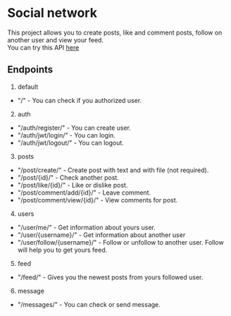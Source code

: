 # Social network

This project allows you to create posts, like and comment posts, follow on another user and view your feed.  
You can try this API [here](http://16.16.210.18/docs)

## Endpoints

1. default

* "/" - You can check if you authorized user.

2. auth

* "/auth/register/" - You can create user.
* "/auth/jwt/login/" - You can login.
* "/auth/jwt/logout/" - You can logout.

3. posts

* "/post/create/" - Create post with text and with file (not required).
* "/post/{id}/" - Check another post.
* "/post/like/{id}/" - Like or dislike post.
* "/post/comment/add/{id}/" - Leave comment.
* "/post/comment/view/{id}/" - View comments for post.

4. users

* "/user/me/" - Get information about yours user.
* "/user/{username}/" - Get information about another user
* "/user/follow/{username}/" - Follow or unfollow to another user. Follow will help you to get yours feed.

5. feed

* "/feed/" - Gives you the newest posts from yours followed user.

6. message

* "/messages/" - You can check or send message.
